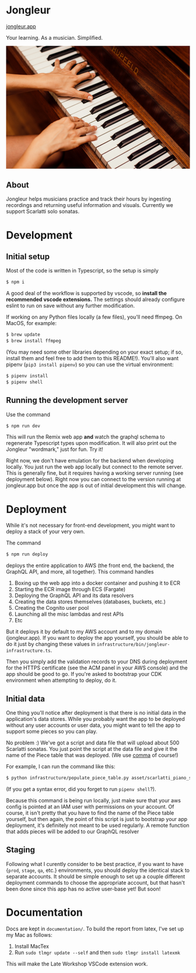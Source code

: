 # Jongleur

[jongleur.app](https://www.jongleur.app/)

Your learning. As a musician. Simplified.

![Two hands playing a HUPFELD piano.](./asset/image/piano-practice-large.jpg)

## About

Jongleur helps musicians practice and track their hours by ingesting recordings and returning useful information and visuals. Currently we support Scarlatti solo sonatas.

# Development

## Initial setup

Most of the code is written in Typescript, so the setup is simply
```sh
$ npm i
```

A good deal of the workflow is supported by vscode, so **install the recommended vscode extensions.** The settings should already configure eslint to run on save without
any further modification.


If working on any Python files locally (a few files), you'll need
ffmpeg. On MacOS, for example:
```sh
$ brew update
$ brew install ffmpeg
```
(You may need some other libraries depending on your exact setup; if so, install them and feel free to add them to this README!).
You'll also want pipenv (`pip3 install pipenv`) so you can use the virtual
environment:
```sh
$ pipenv install
$ pipenv shell
```

## Running the development server

Use the command
```sh
$ npm run dev
```

This will run the Remix web app **and** watch the graphql schema to regenerate Typescript types upon modification. It will also print
out the Jongleur "wordmark," just for fun. Try it!

Right now, we don't have emulation for the backend when developing locally.
You just run the web app locally but connect to the remote server.
This is generally fine, but it requires having a working server running (see deployment below). Right now you can connect to the version running at jongleur.app but once the app is out of initial development this will change.

# Deployment

While it's not necessary for front-end development, you might want to deploy a stack of your very own.

The command

```sh
$ npm run deploy
```

deploys the entire application to AWS (the front end, the backend, the GraphQL API, and more, all together). This command handles
1. Boxing up the web app into a docker container and pushing
it to ECR
2. Starting the ECR image through ECS (Fargate)
3. Deploying the GraphQL API and its data resolvers
4. Creating the data stores themselves (databases, buckets, etc.)
5. Creating the Cognito user pool
6. Launching all the misc lambdas and rest APIs
7. Etc

But it deploys it by default to my AWS account and to my domain (jongleur.app). If you want to deploy
the app yourself, you should be able to do it just by changing these values in `infrastructure/bin/jongleur-infrastructure.ts`.

Then you simply add the validation records to your DNS during deployment for the HTTPS certificate (see the ACM panel in your AWS console) and the 
app should be good to go. If you're asked to bootstrap your CDK environment
when attempting to deploy, do it.

## Initial data
One thing you'll notice after deployment is that there is no initial data in the application's data stores.
While you probably want the app to be deployed without any user accounts or user data, you might want to tell the app to support some pieces so you can play.

No problem :)
We've got a script and data file that will upload about 500 Scarlatti sonatas. You just point the script at the data file and give it the name of the Piece table that was deployed. (We use [comma](https://github.com/jlumbroso/comma) of course!)

For example, I can run the command like this:
```sh
$ python infrastructure/populate_piece_table.py asset/scarlatti_piano_solo_sonatas.csv "JongleurInfrastructureStack-JongleurDataConstructPieceTableECC218AA-KYBQW0X5HSTU"
```

(If you get a syntax error, did you forget to run `pipenv shell`?).

Because this command is being run locally, just make sure that your aws config is pointed at an IAM user with permissions on your account. Of course, it isn't pretty that you have to find the name of the Piece table yourself, but then again, the point of this script is just to bootstrap your app deployment, it's definitely not meant to be used regularly. A remote function that adds pieces will be added to our GraphQL resolver

## Staging

Following what I curently consider to be best practice, if you want to have {`prod`, `stage`, `qa`, etc.} environments, you should deploy the
identical stack to separate accounts.
It should be simple enough to set up a couple different deployment commands to choose the appropriate account, but that hasn't been done since this app has no active user-base yet! But soon!

# Documentation

Docs are kept in `documentation/`. To build the report from latex, I've set up my Mac as follows:
1. Install MacTex
2. Run `sudo tlmgr update --self` and then `sudo tlmgr install latexmk`

This will make the Late Workshop VSCode extension work.